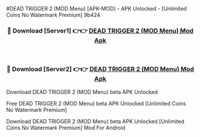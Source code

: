 #DEAD TRIGGER 2 (MOD Menu) [APK-MOD] - APK Unlocked - [Unlimited Coins No Watermark Premium] 9b424



<div align="center">

<h3>🔴 Download [Server1] 👉👉 <a href="https://momento.my/?title=DEAD_TRIGGER_2_(MOD_Menu)">DEAD TRIGGER 2 (MOD Menu) Mod Apk</a></h3><br>

<h3>🔴 Download [Server2] 👉👉 <a href="https://momento.my/?title=DEAD_TRIGGER_2_(MOD_Menu)">DEAD TRIGGER 2 (MOD Menu) Mod Apk</a></h3>
</div>



Download DEAD TRIGGER 2 (MOD Menu) beta APK Unlocked

Free DEAD TRIGGER 2 (MOD Menu) beta APK Unlocked [Unlimited Coins No Watermark Premium]

Download DEAD TRIGGER 2 (MOD Menu) beta APK Unlocked [Unlimited Coins No Watermark Premium] Mod For Android
